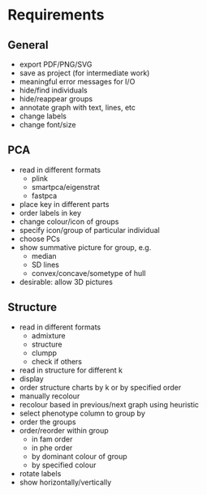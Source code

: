 # Requirements


## General


* export PDF/PNG/SVG
* save as project (for intermediate work)
* meaningful error messages for I/O
* hide/find individuals
* hide/reappear groups
* annotate graph with text, lines, etc
* change labels 
* change font/size

## PCA


* read in different formats
  * plink
  * smartpca/eigenstrat
  * fastpca
* place key in different parts
* order labels in key
* change colour/icon of groups
* specify icon/group of particular individual
* choose PCs
* show summative picture for group, e.g.
  * median
  * SD lines
  * convex/concave/sometype of hull
* desirable: allow 3D pictures




## Structure


* read in different formats
  * admixture
  * structure
  * clumpp
  * check if others
* read in structure for different k
* display
* order structure charts by k or by specified order
* manually recolour
* recolour based in previous/next graph using heuristic
* select phenotype column to group by
* order the groups
* order/reorder within group
  * in fam order
  * in phe order
  * by dominant colour of group
  * by specified colour
* rotate labels
* show horizontally/vertically